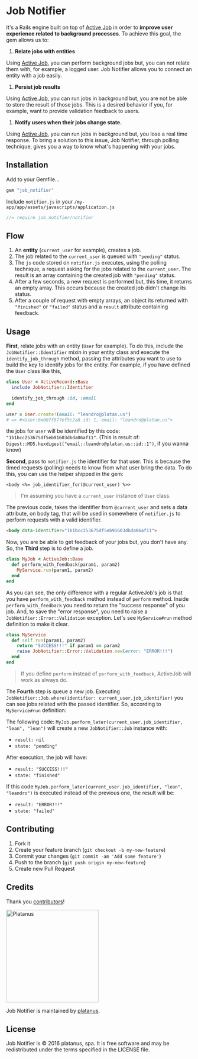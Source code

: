 # Job Notifier

It's a Rails engine built on top of [Active Job](https://github.com/rails/activejob) in order to **improve user experience related to background processes**. To achieve this goal, the gem allows us to:

1. **Relate jobs with entities**

 Using [Active Job](https://github.com/rails/activejob), you can perform background jobs but, you can not relate them with, for example, a logged user. Job Notifier allows you to connect an entity with a job easily.

1. **Persist job results**

 Using [Active Job](https://github.com/rails/activejob), you can run jobs in background but, you are not be able to store the result of those jobs. This is a desired behavior if you, for example, want to provide validation feedback to users.

1. **Notify users when their jobs change state.**

 Using [Active Job](https://github.com/rails/activejob), you can run jobs in background but, you lose a real time response. To bring a solution to this issue, Job Notifier, through polling technique,  gives you a way to know what's happening with your jobs.

## Installation

Add to your Gemfile...

```ruby
gem "job_notifier"
```

Include `notifier.js` in your `/my-app/app/assets/javascripts/application.js`

```javascript
//= require job_notifier/notifier
```

## Flow

1. An **entity** (`current_user` for example), creates a job.
1. The job related to the `current_user` is queued with `"pending"` status.
1. The `js` code stored on `notifier.js` executes, using the polling technique, a request asking for the jobs related to the `current_user`. The result is an array containing the created job with `"pending"` status.
1. After a few seconds, a new request is performed but, this time, it returns an empty array. This occurs because the created job didn't change its status.
1. After a couple of request with empty arrays, an object its returned with `"finished"` or `"failed"` status and a `result` attribute containing feedback.

## Usage

**First**, relate jobs with an entity (`User` for example). To do this, include the `JobNotifier::Identifier` mixin
in your entity class and execute the `identify_job_through` method, passing the attributes you want to use to build the key to identify jobs for the entity. For example, if you have defined the `User` class like this,

```ruby
class User < ActiveRecord::Base
  include JobNotifier::Identifier

  identify_job_through :id, :email
end

user = User.create!(email: "leandro@platan.us")
# => #<User:0x007f877ef5c2a8 id: 1, email: "leandro@platan.us">
```

the jobs for `user` will be identified by this code: `"1b1bcc253675df5eb91603dbda06af11"`. (This is result of: `Digest::MD5.hexdigest("email::leandro@platan.us::id::1")`, if you wanna know)

**Second**, pass to `notifier.js` the identifier for that user. This is because the timed requests (polling) needs to know from what user bring the data. To do this, you can use the helper shipped in the gem:

```
<body <%= job_identifier_for(@current_user) %>>
```
> I'm assuming you have a `current_user` instance of `User` class.

The previous code, takes the identifier from `@current_user` and sets a data attribute, on body tag, that will be used in somewhere of `notifier.js` to perform requests with a valid identifier.

```html
<body data-identifier="1b1bcc253675df5eb91603dbda06af11">
```

Now, you are be able to get feedback of your jobs but, you don't have any. So, the **Third** step is to define a job.

```ruby
class MyJob < ActiveJob::Base
  def perform_with_feedback(param1, param2)
    MyService.run(param1, param2)
  end
end
```

As you can see, the only difference with a regular ActiveJob's job is that you have `perform_with_feedback` method instead of `perform` method. Inside `perform_with_feedback` you need to return the "success response" of you job. And, to save the "error response", you need to raise a `JobNotifier::Error::Validation` exception. Let's see `MyService#run` method definition to make it clear.

```ruby
class MyService
  def self.run(param1, param2)
    return "SUCCESS!!!" if param1 == param2
    raise JobNotifier::Error::Validation.new(error: "ERROR!!!")
  end
end
```

> If you define `perform` instead of `perform_with_feedback`, ActiveJob will work as always do.

The **Fourth** step is queue a new job. Executing `JobNotifier::Job.where(identifier: current_user.job_identifier)` you can see jobs related with the passed identifier. So, according to `MyService#run` definition:

The following code: `MyJob.perform_later(current_user.job_identifier, "lean", "lean")` will create a new `JobNotifier::Job` instance with:

- `result: nil`
- `state: "pending"`

After execution, the job will have:

- `result: "SUCCESS!!!"`
- `state: "finished"`

If this code `MyJob.perform_later(current_user.job_identifier, "lean", "leandro")` is executed instead of the previous one, the result will be:

- `result: "ERROR!!!"`
- `state: "failed"`

## Contributing

1. Fork it
2. Create your feature branch (`git checkout -b my-new-feature`)
3. Commit your changes (`git commit -am 'Add some feature'`)
4. Push to the branch (`git push origin my-new-feature`)
5. Create new Pull Request

## Credits

Thank you [contributors](https://github.com/platanus/job_notifier/graphs/contributors)!

<img src="http://platan.us/gravatar_with_text.png" alt="Platanus" width="250"/>

Job Notifier is maintained by [platanus](http://platan.us).

## License

Job Notifier is © 2016 platanus, spa. It is free software and may be redistributed under the terms specified in the LICENSE file.
